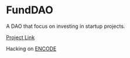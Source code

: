 # FundDAO
A DAO that focus on investing in startup projects.

[Project Link](https://funddao.emmanuelbragg.repl.co/)

Hacking on [ENCODE](https://encode.club)
